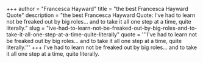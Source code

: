 +++
author = "Francesca Hayward"
title = "the best Francesca Hayward Quote"
description = "the best Francesca Hayward Quote: I've had to learn not be freaked out by big roles... and to take it all one step at a time, quite literally."
slug = "ive-had-to-learn-not-be-freaked-out-by-big-roles-and-to-take-it-all-one-step-at-a-time-quite-literally"
quote = '''I've had to learn not be freaked out by big roles... and to take it all one step at a time, quite literally.'''
+++
I've had to learn not be freaked out by big roles... and to take it all one step at a time, quite literally.
